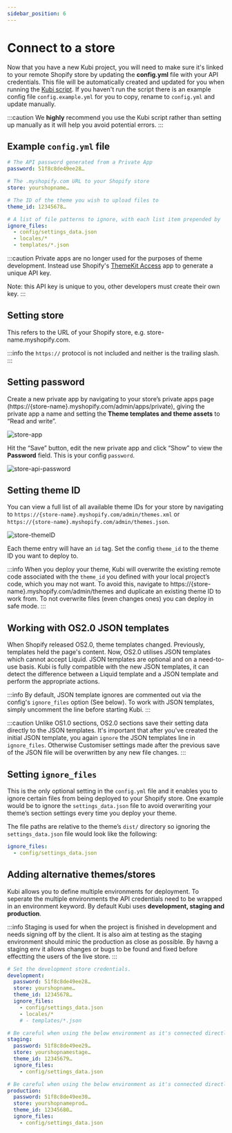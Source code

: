 ```yaml
---
sidebar_position: 6
---
```


# Connect to a store

Now that you have a new Kubi project, you will need to make sure it's linked to your remote Shopify store by updating the **config.yml** file with your API credentials. This file will be automatically created and updated for you when running the [Kubi script](https://github.com/kubixmedia/kubi/wiki/2.Create-a-new-Kubi-project). If you haven't run the script there is an example config file `config.example.yml` for you to copy, rename to `config.yml` and update manually.

:::caution
We **highly** recommend you use the Kubi script rather than setting up manually as it will help you avoid potential errors.
:::

## Example `config.yml` file

```yml
# The API password generated from a Private App
password: 51f8c8de49ee28…

# The .myshopify.com URL to your Shopify store
store: yourshopname…

# The ID of the theme you wish to upload files to
theme_id: 12345678…

# A list of file patterns to ignore, with each list item prepended by '-'
ignore_files:
  - config/settings_data.json
  - locales/*
  - templates/*.json
```

:::caution
Private apps are no longer used for the purposes of theme development. Instead use Shopify's [ThemeKit Access](https://apps.shopify.com/theme-kit-access) app to generate a unique API key.

Note: this API key is unique to you, other developers must create their own key.
:::
## Setting store

This refers to the URL of your Shopify store, e.g. store-name.myshopify.com.

:::info
the `https://` protocol is not included and neither is the trailing slash.
:::

## Setting password

Create a new private app by navigating to your store’s private apps page (https://{store-name}.myshopify.com/admin/apps/private), giving the private app a name and setting the **Theme templates and theme assets** to “Read and write”.

![store-app](https://res.cloudinary.com/kubix-media-ltd/image/upload/c_scale,dpr_auto,f_auto,fl_progressive,w_auto/Kubi%20Docs/store-app.png)

Hit the “Save” button, edit the new private app and click “Show” to view the **Password** field. This is your config `password`.

![store-api-password](https://res.cloudinary.com/kubix-media-ltd/image/upload/c_scale,dpr_auto,f_auto,fl_progressive,w_auto/Kubi%20Docs/store-api-password.jpg)

## Setting theme ID

You can view a full list of all available theme IDs for your store by navigating to `https://{store-name}.myshopify.com/admin/themes.xml` or `https://{store-name}.myshopify.com/admin/themes.json`.

![store-themeID](https://res.cloudinary.com/kubix-media-ltd/image/upload/c_scale,dpr_auto,f_auto,fl_progressive,w_auto/Kubi%20Docs/store-themeid.jpg)

Each theme entry will have an `id` tag. Set the config `theme_id` to the theme ID you want to deploy to.

:::info
When you deploy your theme, Kubi will overwrite the existing remote code associated with the `theme_id` you defined with your local project’s code, which you may not want. To avoid this, navigate to https://{store-name}.myshopify.com/admin/themes and duplicate an existing theme ID to work from. To not overwrite files (even changes ones) you can deploy in safe mode.
:::

## Working with OS2.0 JSON templates
When Shopify released OS2.0, theme templates changed. Previously, templates held the page's content. Now, OS2.0 utilises JSON templates which cannot accept Liquid.
JSON templates are optional and on a need-to-use basis.
Kubi is fully compatible with the new JSON templates, it can detect the difference between a Liquid template and a JSON template and perform the appropriate actions.

:::info
By default, JSON template ignores are commented out via the config's `ignore_files` option (See below). To work with JSON templates, simply uncomment the line before starting Kubi.
:::

:::caution
Unlike OS1.0 sections, OS2.0 sections save their setting data directly to the JSON templates. It's important that after you've created the initial JSON template, you again `ignore` the JSON templates line in `ignore_files`. Otherwise Customiser settings made after the previous save of the JSON file will be overwritten by any new file changes.
:::

## Setting `ignore_files`

This is the only optional setting in the `config.yml` file and it enables you to ignore certain files from being deployed to your Shopify store. One example would be to ignore the `settings_data.json` file to avoid overwriting your theme’s section settings every time you deploy your theme.

The file paths are relative to the theme’s `dist/` directory so ignoring the `settings_data.json` file would look like the following:

```yml
ignore_files:
  - config/settings_data.json
```

## Adding alternative themes/stores

Kubi allows you to define multiple environments for deployment. To seperate the multiple environments the API credentials need to be wrapped in an environment keyword. By default Kubi uses **development, staging and production**.

:::info
Staging is used for when the project is finished in development and needs signing off by the client. It is also aim at testing as the staging environment should minic the production as close as possible. By havng a staging env it allows changes or bugs to be found and fixed before effectting the users of the live store.
:::

```yml
# Set the development store credentials.
development:
  password: 51f8c8de49ee28…
  store: yourshopname…
  theme_id: 12345678…
  ignore_files:
    - config/settings_data.json
    - locales/*
    # - templates/*.json

# Be careful when using the below environment as it's connected directly to the live store but not live theme.
staging:
  password: 51f8c8de49ee29…
  store: yourshopnamestage…
  theme_id: 12345679…
  ignore_files:
    - config/settings_data.json

# Be careful when using the below environment as it's connected directly to the live store and theme.
production:
  password: 51f8c8de49ee30…
  store: yourshopnameprod…
  theme_id: 12345680…
  ignore_files:
    - config/settings_data.json
```